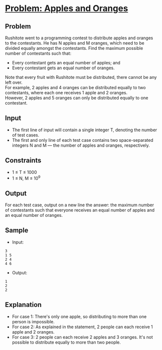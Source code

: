 # [Problem: Apples and Oranges](https://www.codechef.com/problems/APPLEORANGE)

## Problem
Rushitote went to a programming contest to distribute apples and oranges to the contestants. He has N apples and M oranges, which need to be divided equally amongst the contestants. Find the maximum possible number of contestants such that: <br>
- Every contestant gets an equal number of apples; and <br>
- Every contestant gets an equal number of oranges. <br>

Note that every fruit with Rushitote must be distributed, there cannot be any left over. <br>
For example, 2 apples and 4 oranges can be distributed equally to two contestants, where each one receives 1 apple and 2 oranges. <br> However, 2 apples and 5 oranges can only be distributed equally to one contestant.

## Input

- The first line of input will contain a single integer T, denoting the number of test cases. <br>
- The first and only line of each test case contains two space-separated integers N and M — the number of apples and oranges, respectively.

## Constraints

- 1 ≤ T ≤ 1000 <br>
- 1 ≤ N, M ≤ 10<sup>9</sup>

## Output

For each test case, output on a new line the answer: the maximum number of contestants such that everyone receives an equal number of apples and an equal number of oranges.

## Sample

- Input:
```
3
1 5
2 4
4 6
```

- Output:
```
1
2
2
```

## Explanation

- For case 1: There's only one apple, so distributing to more than one person is impossible. <br>
- For case 2: As explained in the statement, 2 people can each receive 1 apple and 2 oranges. <br>
- For case 3: 2 people can each receive 2 apples and 3 oranges. It's not possible to distribute equally to more than two people.
